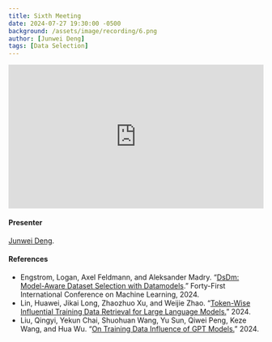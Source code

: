 ```yaml
---
title: Sixth Meeting
date: 2024-07-27 19:30:00 -0500
background: /assets/image/recording/6.png
author: [Junwei Deng]
tags: [Data Selection]
---
```


<style>
.video-container {
  position: relative;
  padding-bottom: 56.25%; /* 16:9 aspect ratio */
  height: 0;
  overflow: hidden;
  max-width: 100%;
  background: #000;
}

.video-container iframe {
  position: absolute;
  top: 0;
  left: 0;
  width: 100%;
  height: 100%;
  border: 0;
}
</style>

<div class="video-container">
  <iframe width="560" height="315" src="https://www.youtube.com/embed/KAF8a2La-WU" frameborder="0" allow="accelerometer; autoplay; clipboard-write; encrypted-media; gyroscope; picture-in-picture" allowfullscreen></iframe>
</div>

#### Presenter

[Junwei Deng](https://theaperdeng.github.io/).

#### References

- Engstrom, Logan, Axel Feldmann, and Aleksander Madry. “[DsDm: Model-Aware Dataset Selection with Datamodels](https://openreview.net/pdf?id=GC8HkKeH8s).” Forty-First International Conference on Machine Learning, 2024.
- Lin, Huawei, Jikai Long, Zhaozhuo Xu, and Weijie Zhao. “[Token-Wise Influential Training Data Retrieval for Large Language Models.](http://arxiv.org/abs/2405.11724)” 2024.
- Liu, Qingyi, Yekun Chai, Shuohuan Wang, Yu Sun, Qiwei Peng, Keze Wang, and Hua Wu. “[On Training Data Influence of GPT Models.](http://arxiv.org/abs/2404.07840)” 2024.
